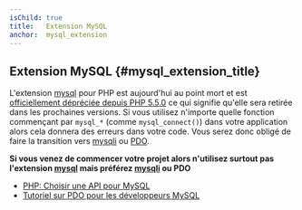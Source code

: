 ```yaml
---
isChild: true
title:   Extension MySQL
anchor:  mysql_extension
---
```


## Extension MySQL {#mysql_extension_title}

L'extension [mysql] pour PHP est aujourd'hui au point mort et est [officiellement dépréciée depuis PHP 5.5.0](http://php.net/manual/fr/migration55.deprecated.php) ce qui
signifie qu'elle sera retirée dans les prochaines versions. Si vous utilisez n'importe quelle fonction commençant par
`mysql_*` (comme `mysql_connect()`) dans votre application alors cela donnera des erreurs dans votre code. Vous serez
donc obligé de faire la transition vers [mysqli] ou [PDO].

**Si vous venez de commencer votre projet alors n'utilisez surtout pas l'extension [mysql] mais préférez [mysqli] ou PDO**

* [PHP: Choisir une API pour MySQL](http://php.net/manual/fr/mysqlinfo.api.choosing.php)
* [Tutoriel sur PDO pour les développeurs MySQL](http://wiki.hashphp.org/PDO_Tutorial_for_MySQL_Developers)

[PDO]: http://php.net/pdo
[mysql]: http://php.net/mysql
[mysqli]: http://php.net/mysqli
